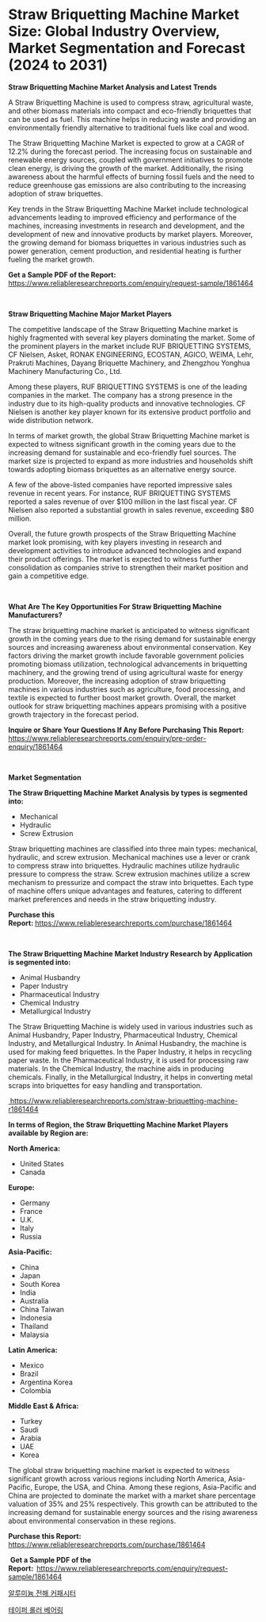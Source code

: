 <p><h1>Straw Briquetting Machine Market Size: Global Industry Overview, Market Segmentation and Forecast (2024 to 2031)</h1></p><p><strong>Straw Briquetting Machine Market Analysis and Latest Trends</strong></p>
<p><p>A Straw Briquetting Machine is used to compress straw, agricultural waste, and other biomass materials into compact and eco-friendly briquettes that can be used as fuel. This machine helps in reducing waste and providing an environmentally friendly alternative to traditional fuels like coal and wood.</p><p>The Straw Briquetting Machine Market is expected to grow at a CAGR of 12.2% during the forecast period. The increasing focus on sustainable and renewable energy sources, coupled with government initiatives to promote clean energy, is driving the growth of the market. Additionally, the rising awareness about the harmful effects of burning fossil fuels and the need to reduce greenhouse gas emissions are also contributing to the increasing adoption of straw briquettes.</p><p>Key trends in the Straw Briquetting Machine Market include technological advancements leading to improved efficiency and performance of the machines, increasing investments in research and development, and the development of new and innovative products by market players. Moreover, the growing demand for biomass briquettes in various industries such as power generation, cement production, and residential heating is further fueling the market growth.</p></p>
<p><strong>Get a Sample PDF of the Report:&nbsp;</strong> <a href="https://www.reliableresearchreports.com/enquiry/request-sample/1861464">https://www.reliableresearchreports.com/enquiry/request-sample/1861464</a></p>
<p>&nbsp;</p>
<p><strong>Straw Briquetting Machine Major Market Players</strong></p>
<p><p>The competitive landscape of the Straw Briquetting Machine market is highly fragmented with several key players dominating the market. Some of the prominent players in the market include RUF BRIQUETTING SYSTEMS, CF Nielsen, Asket, RONAK ENGINEERING, ECOSTAN, AGICO, WEIMA, Lehr, Prakruti Machines, Dayang Briquette Machinery, and Zhengzhou Yonghua Machinery Manufacturing Co., Ltd.</p><p>Among these players, RUF BRIQUETTING SYSTEMS is one of the leading companies in the market. The company has a strong presence in the industry due to its high-quality products and innovative technologies. CF Nielsen is another key player known for its extensive product portfolio and wide distribution network. </p><p>In terms of market growth, the global Straw Briquetting Machine market is expected to witness significant growth in the coming years due to the increasing demand for sustainable and eco-friendly fuel sources. The market size is projected to expand as more industries and households shift towards adopting biomass briquettes as an alternative energy source.</p><p>A few of the above-listed companies have reported impressive sales revenue in recent years. For instance, RUF BRIQUETTING SYSTEMS reported a sales revenue of over $100 million in the last fiscal year. CF Nielsen also reported a substantial growth in sales revenue, exceeding $80 million.</p><p>Overall, the future growth prospects of the Straw Briquetting Machine market look promising, with key players investing in research and development activities to introduce advanced technologies and expand their product offerings. The market is expected to witness further consolidation as companies strive to strengthen their market position and gain a competitive edge.</p></p>
<p>&nbsp;</p>
<p><strong>What Are The Key Opportunities For Straw Briquetting Machine Manufacturers?</strong></p>
<p><p>The straw briquetting machine market is anticipated to witness significant growth in the coming years due to the rising demand for sustainable energy sources and increasing awareness about environmental conservation. Key factors driving the market growth include favorable government policies promoting biomass utilization, technological advancements in briquetting machinery, and the growing trend of using agricultural waste for energy production. Moreover, the increasing adoption of straw briquetting machines in various industries such as agriculture, food processing, and textile is expected to further boost market growth. Overall, the market outlook for straw briquetting machines appears promising with a positive growth trajectory in the forecast period.</p></p>
<p><strong>Inquire or Share Your Questions If Any Before Purchasing This Report:</strong> <a href="https://www.reliableresearchreports.com/enquiry/pre-order-enquiry/1861464">https://www.reliableresearchreports.com/enquiry/pre-order-enquiry/1861464</a></p>
<p>&nbsp;</p>
<p><strong>Market Segmentation</strong></p>
<p><strong>The Straw Briquetting Machine Market Analysis by types is segmented into:</strong></p>
<p><ul><li>Mechanical</li><li>Hydraulic</li><li>Screw Extrusion</li></ul></p>
<p><p>Straw briquetting machines are classified into three main types: mechanical, hydraulic, and screw extrusion. Mechanical machines use a lever or crank to compress straw into briquettes. Hydraulic machines utilize hydraulic pressure to compress the straw. Screw extrusion machines utilize a screw mechanism to pressurize and compact the straw into briquettes. Each type of machine offers unique advantages and features, catering to different market preferences and needs in the straw briquetting industry.</p></p>
<p><strong>Purchase this Report:&nbsp;</strong><a href="https://www.reliableresearchreports.com/purchase/1861464">https://www.reliableresearchreports.com/purchase/1861464</a></p>
<p>&nbsp;</p>
<p><strong>The Straw Briquetting Machine Market Industry Research by Application is segmented into:</strong></p>
<p><ul><li>Animal Husbandry</li><li>Paper Industry</li><li>Pharmaceutical Industry</li><li>Chemical Industry</li><li>Metallurgical Industry</li></ul></p>
<p><p>The Straw Briquetting Machine is widely used in various industries such as Animal Husbandry, Paper Industry, Pharmaceutical Industry, Chemical Industry, and Metallurgical Industry. In Animal Husbandry, the machine is used for making feed briquettes. In the Paper Industry, it helps in recycling paper waste. In the Pharmaceutical Industry, it is used for processing raw materials. In the Chemical Industry, the machine aids in producing chemicals. Finally, in the Metallurgical Industry, it helps in converting metal scraps into briquettes for easy handling and transportation.</p></p>
<p><a href="https://www.reliableresearchreports.com/straw-briquetting-machine-r1861464">&nbsp;https://www.reliableresearchreports.com/straw-briquetting-machine-r1861464</a></p>
<p><strong>In terms of Region, the Straw Briquetting Machine Market Players available by Region are:</strong></p>
<p>
    <p> <strong> North America: </strong>
        <ul>
            <li>United States</li>
            <li>Canada</li>
        </ul>
        </p> 
    <p> <strong> Europe: </strong>
        <ul>
            <li>Germany</li>
            <li>France</li>
            <li>U.K.</li>
            <li>Italy</li>
            <li>Russia</li>
        </ul>
        </p> 
    <p> <strong> Asia-Pacific: </strong>
        <ul>
            <li>China</li>
            <li>Japan</li>
            <li>South Korea</li>
            <li>India</li>
            <li>Australia</li>
            <li>China Taiwan</li>
            <li>Indonesia</li>
            <li>Thailand</li>
            <li>Malaysia</li>
        </ul>
        </p> 
    <p> <strong> Latin America: </strong>
        <ul>
            <li>Mexico</li>
            <li>Brazil</li>
            <li>Argentina Korea</li>
            <li>Colombia</li>
        </ul>
        </p> 
    <p> <strong> Middle East & Africa: </strong>
        <ul>
            <li>Turkey</li>
            <li>Saudi</li>
            <li>Arabia</li>
            <li>UAE</li>
            <li>Korea</li>
        </ul>
    </p>
    </p>
<p><p>The global straw briquetting machine market is expected to witness significant growth across various regions including North America, Asia-Pacific, Europe, the USA, and China. Among these regions, Asia-Pacific and China are projected to dominate the market with a market share percentage valuation of 35% and 25% respectively. This growth can be attributed to the increasing demand for sustainable energy sources and the rising awareness about environmental conservation in these regions.</p></p>
<p><strong>Purchase this Report: </strong><a href="https://www.reliableresearchreports.com/purchase/1861464">https://www.reliableresearchreports.com/purchase/1861464</a></p>
<p>&nbsp;<strong>Get a Sample PDF of the Report:&nbsp;&nbsp;</strong><a href="https://www.reliableresearchreports.com/enquiry/request-sample/1861464">https://www.reliableresearchreports.com/enquiry/request-sample/1861464</a></p>
<p><strong></strong></p>
<p><p><a href="https://medium.com/@matthiasdkins856/%EC%95%8C%EB%A3%A8%EB%AF%B8%EB%8A%84-%EC%A0%84%ED%95%B4-%EC%BB%A4%ED%8C%A8%EC%8B%9C%ED%84%B0-%EC%8B%9C%EC%9E%A5-%EC%A0%84%EB%A7%9D-%EC%82%B0%EC%97%85-%EA%B0%9C%EC%9A%94-%EB%B0%8F-%EC%98%88%EC%B8%A1-2024%EB%85%84%EB%B6%80%ED%84%B0-2031%EB%85%84%EA%B9%8C%EC%A7%80-6fb2466f3499">알루미늄 전해 커패시터</a></p><p><a href="https://medium.com/@minimini78678/%ED%85%8C%EC%9D%B4%ED%8D%BC-%EB%A1%A4%EB%9F%AC-%EB%B2%A0%EC%96%B4%EB%A7%81-%EC%8B%9C%EC%9E%A5-%EB%B6%84%EC%84%9D-%EB%B0%8F-%EA%B7%9C%EB%AA%A8-%EC%98%88%EC%B8%A1-2024%EB%85%84%EB%B6%80%ED%84%B0-2031%EB%85%84%EA%B9%8C%EC%A7%80%EC%9D%98-%EA%B8%B0%EA%B0%84%EC%9D%84-%EB%8C%80%EC%83%81%EC%9C%BC%EB%A1%9C-%ED%95%A8-48ab0c52a7f7">테이퍼 롤러 베어링</a></p></p>